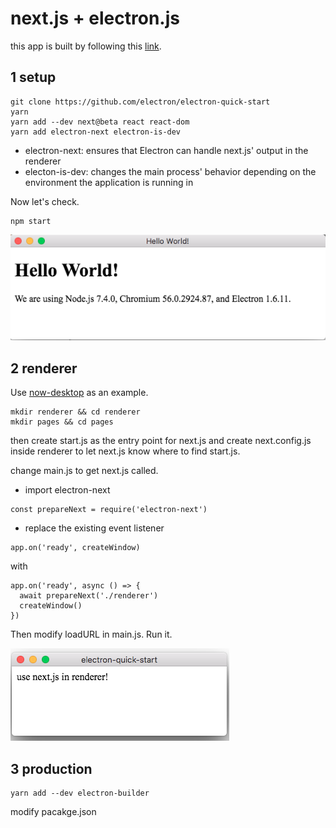 # next.js + electron.js

this app is built by following this [link](https://leo.im/2017/electron-next).

## 1 setup
```
git clone https://github.com/electron/electron-quick-start
yarn
yarn add --dev next@beta react react-dom
yarn add electron-next electron-is-dev
```

* electron-next: ensures that Electron can handle next.js' output in the renderer
* electon-is-dev: changes the main process' behavior depending on the environment the application is running in

Now let's check.
```
npm start
```

![hello](https://github.com/rdwrcode/next-electron/raw/master/images/hello-electron.png "Hello Electron")

## 2 renderer
Use [now-desktop](https://github.com/zeit/now-desktop) as an example.

```
mkdir renderer && cd renderer
mkdir pages && cd pages
```

then create start.js as the entry point for next.js and create next.config.js inside renderer to let next.js know where to find start.js.

change main.js to get next.js called.
* import electron-next
```
const prepareNext = require('electron-next')
```
* replace the existing event listener 
```
app.on('ready', createWindow)
```
with 
```
app.on('ready', async () => {
  await prepareNext('./renderer')
  createWindow()
})
```

Then modify loadURL in main.js. Run it.

![hello](https://github.com/rdwrcode/next-electron/raw/master/images/hello-next.png "Hello Next")

## 3 production
```
yarn add --dev electron-builder
```
modify pacakge.json



